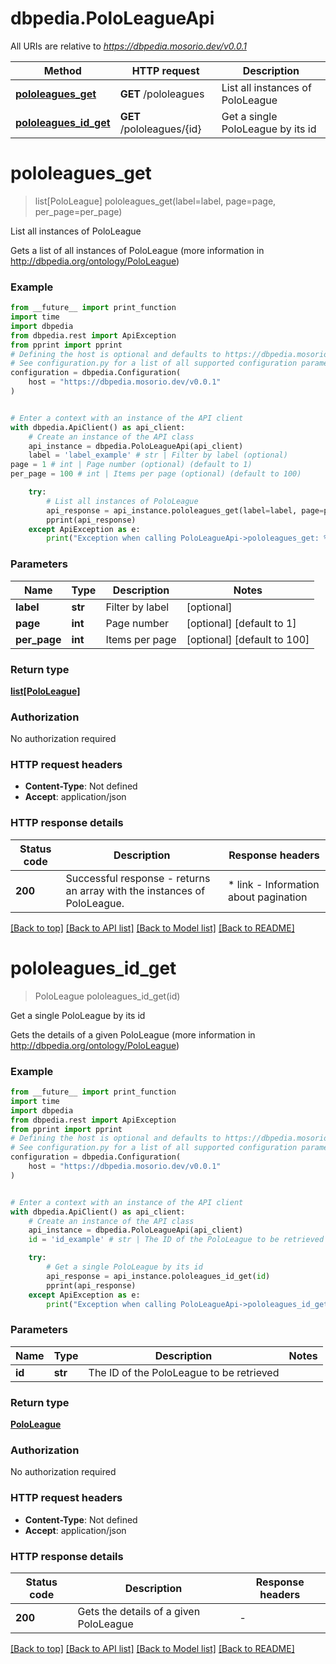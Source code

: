 # dbpedia.PoloLeagueApi

All URIs are relative to *https://dbpedia.mosorio.dev/v0.0.1*

Method | HTTP request | Description
------------- | ------------- | -------------
[**pololeagues_get**](PoloLeagueApi.md#pololeagues_get) | **GET** /pololeagues | List all instances of PoloLeague
[**pololeagues_id_get**](PoloLeagueApi.md#pololeagues_id_get) | **GET** /pololeagues/{id} | Get a single PoloLeague by its id


# **pololeagues_get**
> list[PoloLeague] pololeagues_get(label=label, page=page, per_page=per_page)

List all instances of PoloLeague

Gets a list of all instances of PoloLeague (more information in http://dbpedia.org/ontology/PoloLeague)

### Example

```python
from __future__ import print_function
import time
import dbpedia
from dbpedia.rest import ApiException
from pprint import pprint
# Defining the host is optional and defaults to https://dbpedia.mosorio.dev/v0.0.1
# See configuration.py for a list of all supported configuration parameters.
configuration = dbpedia.Configuration(
    host = "https://dbpedia.mosorio.dev/v0.0.1"
)


# Enter a context with an instance of the API client
with dbpedia.ApiClient() as api_client:
    # Create an instance of the API class
    api_instance = dbpedia.PoloLeagueApi(api_client)
    label = 'label_example' # str | Filter by label (optional)
page = 1 # int | Page number (optional) (default to 1)
per_page = 100 # int | Items per page (optional) (default to 100)

    try:
        # List all instances of PoloLeague
        api_response = api_instance.pololeagues_get(label=label, page=page, per_page=per_page)
        pprint(api_response)
    except ApiException as e:
        print("Exception when calling PoloLeagueApi->pololeagues_get: %s\n" % e)
```

### Parameters

Name | Type | Description  | Notes
------------- | ------------- | ------------- | -------------
 **label** | **str**| Filter by label | [optional] 
 **page** | **int**| Page number | [optional] [default to 1]
 **per_page** | **int**| Items per page | [optional] [default to 100]

### Return type

[**list[PoloLeague]**](PoloLeague.md)

### Authorization

No authorization required

### HTTP request headers

 - **Content-Type**: Not defined
 - **Accept**: application/json

### HTTP response details
| Status code | Description | Response headers |
|-------------|-------------|------------------|
**200** | Successful response - returns an array with the instances of PoloLeague. |  * link - Information about pagination <br>  |

[[Back to top]](#) [[Back to API list]](../README.md#documentation-for-api-endpoints) [[Back to Model list]](../README.md#documentation-for-models) [[Back to README]](../README.md)

# **pololeagues_id_get**
> PoloLeague pololeagues_id_get(id)

Get a single PoloLeague by its id

Gets the details of a given PoloLeague (more information in http://dbpedia.org/ontology/PoloLeague)

### Example

```python
from __future__ import print_function
import time
import dbpedia
from dbpedia.rest import ApiException
from pprint import pprint
# Defining the host is optional and defaults to https://dbpedia.mosorio.dev/v0.0.1
# See configuration.py for a list of all supported configuration parameters.
configuration = dbpedia.Configuration(
    host = "https://dbpedia.mosorio.dev/v0.0.1"
)


# Enter a context with an instance of the API client
with dbpedia.ApiClient() as api_client:
    # Create an instance of the API class
    api_instance = dbpedia.PoloLeagueApi(api_client)
    id = 'id_example' # str | The ID of the PoloLeague to be retrieved

    try:
        # Get a single PoloLeague by its id
        api_response = api_instance.pololeagues_id_get(id)
        pprint(api_response)
    except ApiException as e:
        print("Exception when calling PoloLeagueApi->pololeagues_id_get: %s\n" % e)
```

### Parameters

Name | Type | Description  | Notes
------------- | ------------- | ------------- | -------------
 **id** | **str**| The ID of the PoloLeague to be retrieved | 

### Return type

[**PoloLeague**](PoloLeague.md)

### Authorization

No authorization required

### HTTP request headers

 - **Content-Type**: Not defined
 - **Accept**: application/json

### HTTP response details
| Status code | Description | Response headers |
|-------------|-------------|------------------|
**200** | Gets the details of a given PoloLeague |  -  |

[[Back to top]](#) [[Back to API list]](../README.md#documentation-for-api-endpoints) [[Back to Model list]](../README.md#documentation-for-models) [[Back to README]](../README.md)

